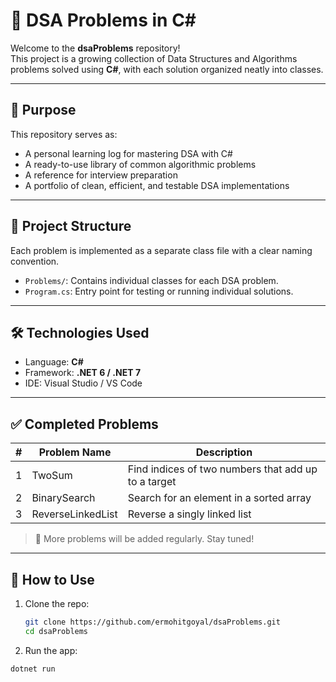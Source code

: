 # 🚀 DSA Problems in C#

Welcome to the **dsaProblems** repository!  
This project is a growing collection of Data Structures and Algorithms problems solved using **C#**, with each solution organized neatly into classes.

---

## 📌 Purpose

This repository serves as:

- A personal learning log for mastering DSA with C#
- A ready-to-use library of common algorithmic problems
- A reference for interview preparation
- A portfolio of clean, efficient, and testable DSA implementations

---

## 📂 Project Structure

Each problem is implemented as a separate class file with a clear naming convention.


- `Problems/`: Contains individual classes for each DSA problem.
- `Program.cs`: Entry point for testing or running individual solutions.

---

## 🛠️ Technologies Used

- Language: **C#**
- Framework: **.NET 6 / .NET 7**
- IDE: Visual Studio / VS Code

---

## ✅ Completed Problems

| # | Problem Name           | Description                    |
|---|------------------------|--------------------------------|
| 1 | TwoSum                 | Find indices of two numbers that add up to a target |
| 2 | BinarySearch           | Search for an element in a sorted array |
| 3 | ReverseLinkedList      | Reverse a singly linked list   |

> 🔄 More problems will be added regularly. Stay tuned!

---

## 🧠 How to Use

1. Clone the repo:
   ```bash
   git clone https://github.com/ermohitgoyal/dsaProblems.git
   cd dsaProblems
   
2. Run the app:
  ```bash
  dotnet run




